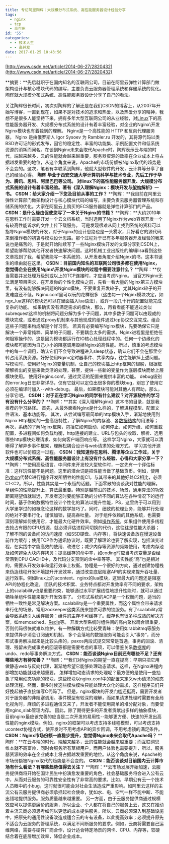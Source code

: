 ```yaml
---
title: 专访阿里陶辉：大规模分布式系统、高性能服务器设计经验分享
tags:
  - nginx
  - tcp
  - 高可用
id: '55'
categories:
  - - 技术人生
  - - 高并发
date: 2017-01-25 10:43:56
---
```


[http://www.csdn.net/article/2014-06-27/2820432](http://www.csdn.net/article/2014-06-27/2820432)

**摘要：**先后就职于在国内知名的互联网公司，目前在阿里云弹性计算部门做架构设计与核心模块代码的编写，主要负责云服务器管理系统和存储系统的优化。陶辉就大规模分布式系统、高性能服务器设计分享了自己的看法。

关注陶辉很长时间，初次对陶辉的了解还是在我们CSDN的博客上，从2007年开始写博客，一直到现在，如果不是对技术的追求和热爱，以及热爱分享的精神，我想不是很多人能坚持下来，拥有多年大型互联网公司的从业经验，对[Linux](http://lib.csdn.net/base/linux "Linux知识库")下的高性能服务器开发、大规模分布式系统的设计有着丰富经验，对企业的Nginx\\开发Nginx模块也有着独到的理解。 Nginx是一个高性能的 HTTP 和反向代理服务器， Nginx 是由俄罗斯人 Igor Sysoev 为 Rambler.ru 开发的，其将源代码以类BSD许可证的形式发布，因它的稳定性、丰富的功能集、示例配置文件和低系统资源的消耗而闻名。在谈到Nginx未来会取代Apache时，陶辉表示云与端的时代，端越来越多，云的性能就会越来越重要，服务器资源的效率在企业成本上将占据越发重要的地位，从这个角度来说，Apache的市场份额被Nginx取代的趋势是不会变的。这次，笔者有幸联系到陶辉，他就大型软件的开发，云计算等分享了自己的经验心得。 **[](http://cms.csdnimg.cn/article/201406/30/53b0ba8207723.jpg)陶辉** **毕业于西安交通大学计算机科学与技术专业，先后工作于华为、腾讯、思科、阿里巴巴等公司。** **对linux下的高性能服务器开发、大规模分布式系统的设计有着丰富经验。著有《深入理解Nginx：模块开发与[架构](http://lib.csdn.net/base/architecture "大型网站架构知识库")解析》一书。** **CSDN：给大家介绍一下您及目前从事的工作？** **陶辉：**我目前在阿里云 弹性计算部门做架构设计与核心模块代码的编写，主要负责云服务器管理系统和存储系统的优化。大家在阿里云上购买的ECS服务器就是弹性计算部门的产品。 **CSDN：是什么缘由促使您写了一本关于Nginx的书籍？** **陶辉：**大约2010年在思科工作时需要开发一个云文档系统，当时选用了Nginx作为web容器开发一个有较高性能诉求的文件上传下载服务。 可是发现很难从网上找到系统的资料可以指导Nginx模块的开发，对于Nginx的设计思路也是一头雾水，只好看它的源代码来倒推作者的初衷与模块设计思路。那个过程对于已有多年服务器开发经验的我来说也是痛苦的，于是就开始陆续写了一些Nginx模块开发的文章分享到CSDN上，希望能够帮助其他开发者快速解决问题。这时机械工业出版社的编辑lisa看到这些文章找到了我，希望我能写一本系统的、从开发者角度介绍Nginx的书。这本书诞生的缘由就在这里。 **CSDN：目前国内知名的互联网公司很多都在使用Nginx，您觉得企业在使用Nginx\\开发Nginx模块的过程中需要注意什么？** **陶辉：**仅当需要并发处理万级别或以上的TCP连接时，才应当考虑Nginx。 当官方Nginx无法满足项目需求，在开发你的个性化模块之前，先看一看大量的Nginx第三方模块里，有没有能够解决问题的Nginx模块，不要重复开发轮子，尤其Nginx轮子的开发难度还不低。Nginx.conf里可以玩的花样很多（这由每一个Nginx模块决定，如ngx\_lua这样的模块还可以在里面插入lua语法），或许一段几十行的配置就能完成复杂的功能。 如果确实没有满足需求的模块，那么，再看看能不能通过类似subrequest这样的机制将问题分解为多个子问题，其中多数子问题可以由现成的模块完成，或者通过proxy机制来与其他现成的组件通过tcp协议交互完成。组合这些子问题来构成解是个好习惯。 若真有必要编写Nginx模块，先要确保它只是解决一个非常纯粹、简单的子问题，不要耦合太多的需求。Nginx进程里是拒绝任何阻塞操作的，这是因为模块都运行在IO核心处理线程中的。任何一个边缘化的模块都可能因为自己小小的阻塞调用毁掉Nginx的高性能。所以，慎重的考虑模块中的每一个调用，确认它们不会导致进程进入sleep状态，确认它们不会在那里空转占用系统资源。好好使用Nginx定时器事件、共享内存，往往能解掉上述问题。 写模块时，使用好Nginx的变量机制，让自己的模块插上http框架的翅膀，根据框架解析出的变量来做灵活的处理。甚至，提供一些新的变量作为底层模块而给上层模块使用。 使用好nginx.conf，通过灵活的配置来提供丰富的功能。 debug级别的error.log日志非常详尽，仅有它就可以定位出很多你的模块bug，别忘了使用它必须在编译时加入--with-debug。 最后，如果模块可能对其他人有帮助，那么，分享它吧。 **CSDN：对于正在学习Nginx的同学有什么建议？对开源软件的学习有没有什么分享的？** **陶辉：**其实《深入理解Nginx》这本书的目录，就是我推荐的学习路径。 首先，从最外面看Nginx是什么样的，了解进程模型、配置文件语法、基本功能等。 其次，从尝试编写最简单的http模块入手，渐渐地使用到Nginx Http框架的一些高级特性，了解Nginx的内存池、各[数据结构](http://lib.csdn.net/base/datastructure "算法与数据结构知识库")的用法等； 再次，系统的了解Nginx框架，包括它如何启动、如何停止、如何升级、如何重载配置，多进程间如何负载均衡，http连接的建立、URL与包头的收取、解析、选用哪些http模块处理请求、如何向客户端回响应等。 这样学习Nginx，大家就可以清晰得了解异步事件框架，理解松耦合设计与web请求的处理方式。 学习其他开源软件也可以仿照这一过程。 **CSDN：我知道你在思科、腾讯等企业工作过，关于大规模分布式系统、高性能服务器设计上有没有什么经验、心得和大家分享一下？** **陶辉：**使用高级语言、中间件来开发较大型软件时，一定先有一个评估标准：这样玩性能不是问题。这里的潜台词是把性能当做了基础货币。例如，使用[Python](http://lib.csdn.net/base/python "Python知识库")代替C进行程序开发所牺牲的性能C1，与其带来的其他好处C2相比，必须C1<C2。所以，性能其实是一个永恒的话题。下面零散的谈谈我对性能的理解。 单组件的性能提升上，算法最重要。特别是越前沿的技术、场景，通用算法的功效距离期望值就越远，开发者这时要能够正确的分析不同的算法在各种情况下的运行时间，基于你的数据特性设计个性化的算法以提升性能，PS，这里终于可以用到大学里学过的如概念论这样的数学技巧了。同时，细致的梳理业务，能够并行处理的绝对不要串行化，谨慎加锁，提高吞吐量。 对于组件依赖的其他系统，也需要深刻理解如何使用它，才能最大化硬件效率。例如[操作系统](http://lib.csdn.net/base/operatingsystem "操作系统知识库")，如果组件使用多线程去抢占有限的CPU资源，就必须评估进程间切换的代价，这往往是性能大杀器；了解不同的设备间的访问速度（如SSD硬盘、内存等），将快速设备放在慢速设备前作为缓存；使用TCP作为通讯协议时，既要了解理论也要了解实现，包括演变过程，在实践中才能高效的使用、改进它；减少内存等资源的频繁使用，考虑内存池及如何避免大块内存拷贝；提高缓存的命中率，如coding时应当考虑变量是否经常落到CPU CACHE中，及代码分支预测的命中率等等。 其实性能“高”也是相对的，需要从开发效率和运行效率上权衡。协程是一个很好的方向，通过创建协程栈来伪造线程开发环境提升开发效率，通过改变底层阻塞API的实现来提升吞吐量、运行效率。例如linux上的ucontext、nginx的lua模块，这里最大的问题还是阻塞API的协程化改造。 团队的技术积累、业务特点都对开发效率有不同的要求，架构上的scalability也是重要约束，能够通过水平扩展线性地提升性能时，就可以通过牺牲单组件性能来提升开发效率了。 分布式系统的ACP是一个权衡问题，适当的牺牲一致性是常见解决方案。scalability是一个重要属性，而这个属性会带来请求串行化的场景，常用zookeeper这类系统来提供可靠的锁服务。有了scalability常会导致系统引入缓存服务：组件的主存不可缓存了。缓存也有很多种成熟的解决方案，如memcached、[Redis](http://lib.csdn.net/base/redis "Redis知识库")等。 开发大型系统时组件间的高内聚松耦合很重要，否则代码很快就难以维护，有一种解耦方式比较受青睐：使用如rabbitmq等服务来提供异步消息订阅通知机制。 多个会落地的数据服务可能会引入“事务”，而分布式事务解决起来是比较头疼的，paxos两段式提交常常是首选，事务的回滚、清理、残留未完成事务的回滚等都是需要考虑的事项，可以借鉴关系[数据库](http://lib.csdn.net/base/mysql "MySQL知识库")的undo、redo等事务解决方式。 **CSDN：能否谈谈Nginx目前还有哪些不足？还有哪些地方有待完善？** **陶辉：**我们对Nginx的期望一直在提高：早期只把它用做静态web与反向代理，渐渐地希望它能够处理动态请求。这样，在Nginx进程内部增加功能就越来越重要。 怎样增加动态请求的处理呢？最方便的是使用一些抽象了常用动态功能的模块，这些模块以nginx.conf中的配置来定义web请求的动态处理流程。然而，很多时候这些模块模块只能处理大众化的需求，这样程序员们只好挽起袖子直接编写C代码了。 但是，nginx模块的开发门槛还挺高，需要开发者对于服务器的非阻塞调用、事件模型有较深的理解，而如果请求处理时需要有全局化视角时，麻烦的多进程通信又来了，开发者不能使用简单的堆分配对象，而要使用nginx\_slab管理内存。 因此，除了期待更多的开发者贡献出多样的抽象模块，目前nginx最应该完善的应当是二次开发的易用性--能够更方便、快速的开发出高性能的nginx模块。例如，nginx的框架可以考虑支持多线程模型，可以考虑支持ucontext协程方式，使开发时不用考虑API的异步回调，不用考虑锁的满足条件。 **CSDN：Nginx市场份额一直稳步提升，您觉得Nginx未来会取代Apache吗？** **陶辉：**在云与端的时代，端越来越多，云的性能就会越来越重要；而互联网思维本就不高富帅，同时会服务所有草根用户，而用户体验也需要提升，所以，服务器资源的效率在企业成本上将占据越发重要的地位。从这个角度来说，Apache的市场份额被Nginx取代的趋势是不会变的。 **CSDN：能否谈谈对目前国内云计算市场有什么看法？有哪些趋势值得去关注？** **陶辉：**云市场发展开始加速，云服务提供商将开始在国计民生中扮演愈发重要的角色，社会基础服务将会进入公有云中，从而对云服务的可靠性安全性有了非常高的要求。比如，早期公有云一个技术人员眼中的小bug，这时就很可能会对社会生活造成严重影响。如阿里云这样的主流公有云服务提供商必须承担起社会使命，犹如水、电、空气一样不能中断、不能出错地提供服务。服务质量越来越重要。 另一方面，由于云服务提供商通过规模效应可以提供更廉价的服务，所以企业、个人都在将自己的服务上云，这又在推动着主流云商必须思考如何以更低的成本提供服务。所以，云商必须深入到基础设施中，把原先的通用性设备改造成适合云的专有设备，以此提高效率；必须提升原先不适合为云服务的管理系统，以满足不间断服务的要求。例如，云商将需要自己运维网络，需要与硬件厂商合作，设计适合特定场景的网卡、CPU、内存等，软硬结合着在底层增加效率，降低企业成本。